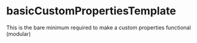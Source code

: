 # basicCustomPropertiesTemplate

This is the bare minimum required to make a custom properties functional (modular)
